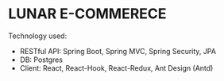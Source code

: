 # LUNAR E-COMMERECE

Technology used:
  * RESTful API: Spring Boot, Spring MVC, Spring Security, JPA
  * DB: Postgres
  * Client: React, React-Hook, React-Redux, Ant Design (Antd)
